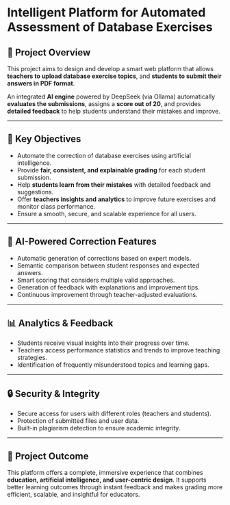 # Intelligent Platform for Automated Assessment of Database Exercises

## 🎯 Project Overview

This project aims to design and develop a smart web platform that allows **teachers to upload database exercise topics**, and **students to submit their answers in PDF format**.

An integrated **AI engine** powered by DeepSeek (via Ollama) automatically **evaluates the submissions**, assigns a **score out of 20**, and provides **detailed feedback** to help students understand their mistakes and improve.

---

## 🌟 Key Objectives

- Automate the correction of database exercises using artificial intelligence.
- Provide **fair, consistent, and explainable grading** for each student submission.
- Help **students learn from their mistakes** with detailed feedback and suggestions.
- Offer **teachers insights and analytics** to improve future exercises and monitor class performance.
- Ensure a smooth, secure, and scalable experience for all users.

---

## 🧠 AI-Powered Correction Features

- Automatic generation of corrections based on expert models.
- Semantic comparison between student responses and expected answers.
- Smart scoring that considers multiple valid approaches.
- Generation of feedback with explanations and improvement tips.
- Continuous improvement through teacher-adjusted evaluations.

---

## 📊 Analytics & Feedback

- Students receive visual insights into their progress over time.
- Teachers access performance statistics and trends to improve teaching strategies.
- Identification of frequently misunderstood topics and learning gaps.

---

## 🔒 Security & Integrity

- Secure access for users with different roles (teachers and students).
- Protection of submitted files and user data.
- Built-in plagiarism detection to ensure academic integrity.

---

## 📌 Project Outcome

This platform offers a complete, immersive experience that combines **education, artificial intelligence, and user-centric design**. It supports better learning outcomes through instant feedback and makes grading more efficient, scalable, and insightful for educators.
